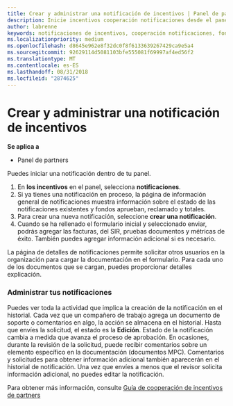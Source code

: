 ```yaml
---
title: Crear y administrar una notificación de incentivos | Panel de partners
description: Inicie incentivos cooperación notificaciones desde el panel.
author: labrenne
keywords: notificaciones de incentivos, cooperación notificaciones, fondos de cooperación
ms.localizationpriority: medium
ms.openlocfilehash: d8645e962e8f32dc0f8f6133639267429ca9e5a4
ms.sourcegitcommit: 92629114d5081103bfe555081f69997af4ed56f2
ms.translationtype: MT
ms.contentlocale: es-ES
ms.lasthandoff: 08/31/2018
ms.locfileid: "2874625"
---
```

# <a name="create-and-manage-an-incentives-claim"></a>Crear y administrar una notificación de incentivos

**Se aplica a**
- Panel de partners

Puedes iniciar una notificación dentro de tu panel. 

1. En **los incentivos** en el panel, selecciona **notificaciones**.
2.  Si ya tienes una notificación en proceso, la página de información general de notificaciones muestra información sobre el estado de las notificaciones existentes y fondos aprueban, reclamado y totales.
3.  Para crear una nueva notificación, seleccione **crear una notificación**.
4.  Cuando se ha rellenado el formulario inicial y seleccionado enviar, podrás agregar las facturas, del SIR, pruebas documentos y métricas de éxito. También puedes agregar información adicional si es necesario.

La página de detalles de notificaciones permite solicitar otros usuarios en la organización para cargar la documentación en el formulario. Para cada uno de los documentos que se cargan, puedes proporcionar detalles explicación. 

### <a name="manage-your-claims"></a>Administrar tus notificaciones

Puedes ver toda la actividad que implica la creación de la notificación en el historial. Cada vez que un compañero de trabajo agrega un documento de soporte o comentarios en algo, la acción se almacena en el historial. Hasta que envíes la solicitud, el estado es la **Edición**. Estado de la notificación cambia a medida que avanza el proceso de aprobación. En ocasiones, durante la revisión de la solicitud, puede recibir comentarios sobre un elemento específico en la documentación (documentos MPC). Comentarios y solicitudes para obtener información adicional también aparecerán en el historial de notificación. Una vez que envíes a menos que el revisor solicita información adicional, no puedes editar la notificación.

Para obtener más información, consulte [Guía de cooperación de incentivos de partners](https://assets.microsoft.com/coop-guidebook.pdf)
